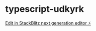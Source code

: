 # typescript-udkyrk

[Edit in StackBlitz next generation editor ⚡️](https://stackblitz.com/~/github.com/lyannarin/typescript-udkyrk)